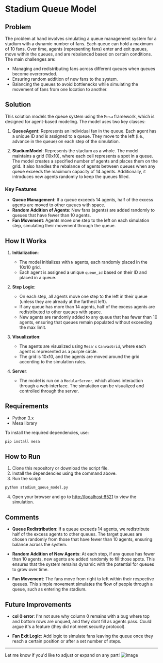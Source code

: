 # Stadium Queue Model

## Problem

The problem at hand involves simulating a queue management system for a stadium with a dynamic number of fans. Each queue can hold a maximum of 10 fans. Over time, agents (representing fans) enter and exit queues, move within the queues, and are rebalanced based on certain conditions. The main challenges are:
- Managing and redistributing fans across different queues when queues become overcrowded.
- Ensuring random addition of new fans to the system.
- Balancing the queues to avoid bottlenecks while simulating the movement of fans from one location to another.

## Solution

This solution models the queue system using the `Mesa` framework, which is designed for agent-based modeling. The model uses two key classes:

1. **QueueAgent**: Represents an individual fan in the queue. Each agent has a unique ID and is assigned to a queue. They move to the left (i.e., advance in the queue) on each step of the simulation.

2. **StadiumModel**: Represents the stadium as a whole. The model maintains a grid (10x10), where each cell represents a spot in a queue. The model creates a specified number of agents and places them on the grid. It also handles the rebalance of agents between queues when any queue exceeds the maximum capacity of 14 agents. Additionally, it introduces new agents randomly to keep the queues filled.

### Key Features
- **Queue Management**: If a queue exceeds 14 agents, half of the excess agents are moved to other queues with space.
- **Random Addition of Agents**: New fans (agents) are added randomly to queues that have fewer than 10 agents.
- **Fan Movement**: Agents move one step to the left on each simulation step, simulating their movement through the queue.

## How It Works

1. **Initialization**:
    - The model initializes with `N` agents, each randomly placed in the 10x10 grid.
    - Each agent is assigned a unique `queue_id` based on their ID and placed in a queue.
   
2. **Step Logic**:
    - On each step, all agents move one step to the left in their queue (unless they are already at the farthest left).
    - If any queue has more than 14 agents, half of the excess agents are redistributed to other queues with space.
    - New agents are randomly added to any queue that has fewer than 10 agents, ensuring that queues remain populated without exceeding the max limit.

3. **Visualization**:
    - The agents are visualized using `Mesa's` `CanvasGrid`, where each agent is represented as a purple circle.
    - The grid is 10x10, and the agents are moved around the grid according to the simulation rules.

4. **Server**:
    - The model is run on a `ModularServer`, which allows interaction through a web interface. The simulation can be visualized and controlled through the server.

## Requirements

- Python 3.x
- Mesa library

To install the required dependencies, use:

```bash
pip install mesa
```

## How to Run

1. Clone this repository or download the script file.
2. Install the dependencies using the command above.
3. Run the script:

```bash
python stadium_queue_model.py
```

4. Open your browser and go to [http://localhost:8521](http://localhost:8521) to view the simulation.

## Comments

- **Queue Redistribution**: If a queue exceeds 14 agents, we redistribute half of the excess agents to other queues. The target queues are chosen randomly from those that have fewer than 10 agents, ensuring balance across the system.
  
- **Random Addition of New Agents**: At each step, if any queue has fewer than 10 agents, new agents are added randomly to fill those spots. This ensures that the system remains dynamic with the potential for queues to grow over time.

- **Fan Movement**: The fans move from right to left within their respective queues. This simple movement simulates the flow of people through a queue, such as entering the stadium.

## Future Improvements

- **col 0 error**: I'm not sure why column 0 remains with a bug where top and bottom rows are unqued, and they dont fill as agents pass. Could argue it's a feature (they did not meet security protocol).
  
- **Fan Exit Logic**: Add logic to simulate fans leaving the queue once they reach a certain position or after a set number of steps.

---

Let me know if you'd like to adjust or expand on any part!
![image](https://github.com/user-attachments/assets/3724236f-6d88-4f13-a034-adade86387e7)
